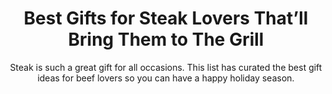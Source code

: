 ---
layout: post
title: Best Gifts for Steak Lovers That’ll Bring Them to The Grill
subtitle: Steak is such a great gift for all occasions. This list has curated the best gift ideas for beef lovers so you can have a happy holiday season.
header-img: "img/post/2023/09/copied/medium_gifts_for_steak_lovers_d25993c34c.png"
header-style: text
permalink: "/gifts-for-steak-lovers/"
catalog: true
tags:
  - Recipients 
  - Men
--- 